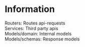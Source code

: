 # Information
Routers: Routes api-requests <br />
Services: Third party apis <br />
Models/domain: Internal models <br />
Models/schemas: Response models
